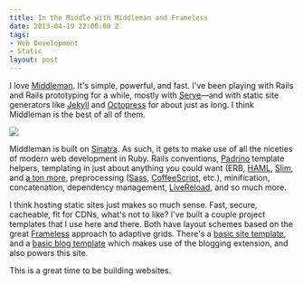 ```yaml
---
title: In the Middle with Middleman and Frameless
date: 2013-04-19 22:00:00 Z
tags:
- Web Development
- Static
layout: post
---
```


<div class="articleBody clearfix">
	<p>I love <a href="http://middlemanapp.com/" title="http://middlemanapp.com/">Middleman</a>. It's simple, powerful, and fast. I've been playing with Rails and Rails prototyping for a while, mostly with <a href="http://get-serve.com/" title="http://get-serve.com/">Serve</a>—and with static site generators like <a href="http://octopress.org/" title="http://octopress.org/">Jekyll</a> and <a href="http://octopress.org/" title="http://octopress.org/">Octopress</a> for about just as long. I think Middleman is the best of all of them.
	</p>
	<img src='/images/frameless.jpg' >
	<!--more-->
	<p>Middleman is built on <a href="http://www.sinatrarb.com/" title="http://www.sinatrarb.com/">Sinatra</a>. As such, it gets to make use of all the niceties of modern web development in Ruby. Rails conventions, <a href="http://www.padrinorb.com/" title="http://www.padrinorb.com/">Padrino</a> template helpers, templating in just about anything you could want (ERB, <a href="http://haml.info/" title="http://haml.info/">HAML</a>, <a href="http://slim-lang.com/" title="http://slim-lang.com/">Slim</a>, and <a href="http://middlemanapp.com/templates/#toc_7" title="http://middlemanapp.com/templates/#toc_7">a ton more</a>, preprocessing (<a href="http://sass-lang.com/" title="http://sass-lang.com/">Sass</a>, <a href="http://coffeescript.org/" title="http://coffeescript.org/">CoffeeScript</a>, etc.), minification, concatenation, dependency management, <a href="http://livereload.com/" title="http://livereload.com/">LiveReload</a>, and so much more.
	</p>
	<p>I think hosting static sites just makes so much sense. Fast, secure, cacheable, fit for CDNs, what's not to like? I've built a couple project templates that I use here and there. Both have layout schemes based on the great <a href="http://framelessgrid.com/" title="http://framelessgrid.com/">Frameless</a> approach to adaptive grids. There's a <a href="https://github.com/BryanSchuetz/middleman-frameless" title="https://github.com/BryanSchuetz/middleman-frameless">basic site template</a>, and a <a href="https://github.com/BryanSchuetz/middleman-blog-frameless" title="https://github.com/BryanSchuetz/middleman-blog-frameless">basic blog template</a> which makes use of the blogging extension, and also powers this site.
	</p>
	<p>This is a great time to be building websites.</p>
</div>
